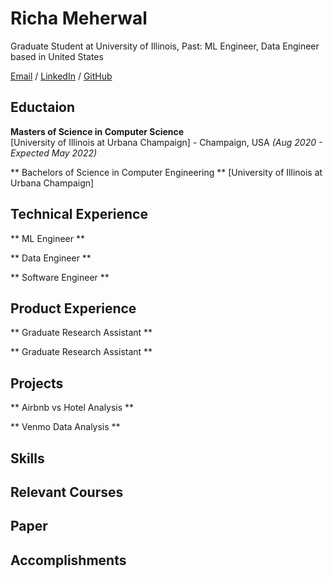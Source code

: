 # Richa Meherwal

Graduate Student at University of Illinois, Past: ML Engineer, Data Engineer based in United States

[Email](mailto:richa.meherwal@gmail.com) / [LinkedIn](https://www.linkedin.com/in/richameher/) / [GitHub](https://github.com/richameher/)

##  Eductaion 

**Masters of Science in Computer Science** <br>
[University of Illinois at Urbana Champaign] - Champaign, USA _(Aug 2020 - Expected May 2022)_ <br>

** Bachelors of Science in Computer Engineering **
[University of Illinois at Urbana Champaign]

## Technical Experience

** ML Engineer ** 

** Data Engineer ** 

** Software Engineer ** 


## Product Experience 

** Graduate Research Assistant ** 

** Graduate Research Assistant ** 


## Projects

** Airbnb vs Hotel Analysis ** 

** Venmo Data Analysis **

## Skills

## Relevant Courses 

## Paper

## Accomplishments 





